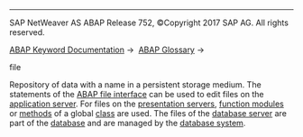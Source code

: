   

* * *

SAP NetWeaver AS ABAP Release 752, ©Copyright 2017 SAP AG. All rights reserved.

[ABAP Keyword Documentation](javascript:call_link\('abenabap.htm'\)) →  [ABAP Glossary](javascript:call_link\('abenabap_glossary.htm'\)) → 

file

Repository of data with a name in a persistent storage medium. The statements of the [ABAP file interface](javascript:call_link\('abenfile_interface_glosry.htm'\) "Glossary Entry") can be used to edit files on the [application server](javascript:call_link\('abenapplication_server_glosry.htm'\) "Glossary Entry"). For files on the [presentation servers](javascript:call_link\('abenpresentation_server_glosry.htm'\) "Glossary Entry"), [function modules](javascript:call_link\('abenfunction_module_glosry.htm'\) "Glossary Entry") or [methods](javascript:call_link\('abenmethod_glosry.htm'\) "Glossary Entry") of a global [class](javascript:call_link\('abenclass_glosry.htm'\) "Glossary Entry") are used. The files of the [database server](javascript:call_link\('abendatabase_server_glosry.htm'\) "Glossary Entry") are part of the [database](javascript:call_link\('abendatabase_glosry.htm'\) "Glossary Entry") and are managed by the [database system](javascript:call_link\('abendatabase_system_glosry.htm'\) "Glossary Entry").